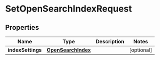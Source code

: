 

# SetOpenSearchIndexRequest


## Properties

| Name | Type | Description | Notes |
|------------ | ------------- | ------------- | -------------|
|**indexSettings** | [**OpenSearchIndex**](OpenSearchIndex.md) |  |  [optional] |



